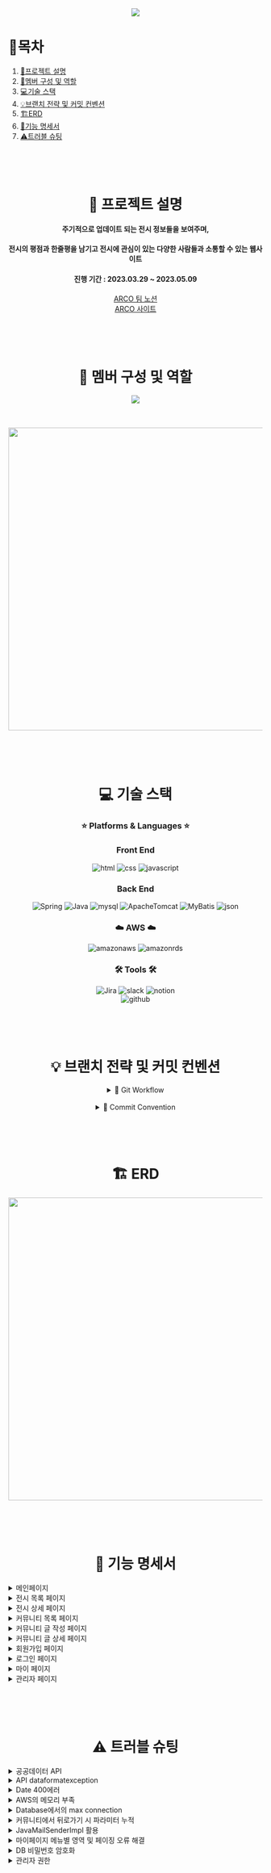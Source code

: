 <div align="center">

<img src="https://i.imgur.com/PdXRRbb.png">

<div align="left">
  
# 📌목차

1. [📄프로젝트 설명](#-프로젝트-설명)
2. [👥멤버 구성 및 역할](#-멤버-구성-및-역할)
3. [💻기술 스택](#-기술-스택)
4. [💡브랜치 전략 및 커밋 컨벤션](#-브랜치-전략-및-커밋-컨벤션)
5. [🏗️ERD](#%EF%B8%8F-erd)
6. [💬기능 명세서](#-기능-명세서)
7. [⚠️트러블 슈팅](#%EF%B8%8F-트러블-슈팅)
  
</div>
<br>
<br>
<br>

# 📄 프로젝트 설명

#### 주기적으로 업데이트 되는 전시 정보들을 보여주며,<br>
#### 전시의 평점과 한줄평을 남기고 전시에 관심이 있는 다양한 사람들과 소통할 수 있는 웹사이트 <br>
#### 진행 기간 : 2023.03.29 ~ 2023.05.09

[ARCO 팀 노션](https://www.notion.so/ARCO-cf3fb9406b27433189c14aba503970c5)<br>
[ARCO 사이트](https://arco.today/)
  
<br><br><br>

# 👥 멤버 구성 및 역할

<a href="https://github.com/rhdmswl/ARCOProject/graphs/contributors">
  <img src="https://contrib.rocks/image?repo=rhdmswl/ARCOProject" />
</a>

<br><br>
<img src="https://i.imgur.com/cf5j6rw.png" width="600">
  
<br><br><br>


# 💻 기술 스택

### ⭐ Platforms & Languages ⭐

### Front End

![html](https://img.shields.io/badge/HTML5-E34F26?style=for-the-badge&logo=HTML5&logoColor=white)
![css](https://img.shields.io/badge/CSS3-1572B6?style=for-the-badge&logo=CSS3&logoColor=white)
![javascript](https://img.shields.io/badge/JavaScript-F7DF1E?style=for-the-badge&logo=JavaScript&logoColor=white)

### Back End
![Spring](https://img.shields.io/badge/Spring-6DB33F?style=for-the-badge&logo=Spring&logoColor=white)
![Java](https://img.shields.io/badge/Java-007396?style=for-the-badge&logo=Java&logoColor=white)
![mysql](https://img.shields.io/badge/MySQL-4479A1?style=for-the-badge&logo=MySQL&logoColor=white)
![ApacheTomcat](https://img.shields.io/badge/ApacheTomcat-F8DC75?style=for-the-badge&logo=ApacheTomcat&logoColor=white)
![MyBatis](https://img.shields.io/badge/MyBatis-000000?style=for-the-badge&logo=MyBatis&logoColor=white)
![json](https://img.shields.io/badge/json-000000?style=for-the-badge&logo=json&logoColor=white)

### ☁️ AWS ☁️

![amazonaws](https://img.shields.io/badge/amazonaws-232F3E?style=for-the-badge&logo=amazonaws&4a154b=white)
![amazonrds](https://img.shields.io/badge/amazonrds-527FFF?style=for-the-badge&logo=amazonrds&4a154b=white)

### 🛠️ Tools 🛠️

![Jira](https://img.shields.io/badge/Jira-0052CC?style=for-the-badge&logo=Jira&logoColor=white)
![slack](https://img.shields.io/badge/slack-4a154b?style=for-the-badge&logo=slack&4a154b=white)
![notion](https://img.shields.io/badge/Notion-000000?style=for-the-badge&logo=Notion&4a154b=white)  
![github](https://img.shields.io/badge/GitHub-181717?style=for-the-badge&logo=GitHub&181717=white)

<br><br><br>


# 💡 브랜치 전략 및 커밋 컨벤션

<details>
<summary>🧷 Git Workflow</summary>

<br>

#### main → develop → 기능별 브랜치 or 본인 이름의 브랜치

<div align="left">

1. 각자 생성한 브랜치에서 작업하며 Add - Commit - Push - Pull Request(develop 브랜치로) 과정을 밟는다.
2. Pull Request가 작성되면 작성자 이외의 다른 팀원들이 체크 한다. (팀으로 작업한다면 팀 내에서 체크한다)
3. 체크가 완료되면 develop Branch로 merge 한다.
4. 다른 팀원들은 merge된 작업물을 pull하고 다시 각자 맡은 작업을 이어나간다.

</div>
</details>
<br>
<details>
<summary>🧷 Commit Convention</summary>
<br>

| 태그 이름 | 설명                                 |
| ---------- | -------------------------------------------------------------------- |
| [Feat]   | 새로운 기능 구현                           |
| [Fix]   | 버그, 오류 수정                           |
| [Hotfix]  | issue나 QA에서 급한 버그 수정                    |
| [Docs]   | 문서 수정                              |
| [Test]   | 테스트 코드 추가 및 업데이트                     |
| [Chore]  | 코드 수정, 내부 파일 수정                      |
| [Del]   | 불필요한 코드 삭제                          |
| [Refactor] | 전면 수정                              |
| [Merge]  | 다른 브랜치를 merge 할 때 사용                    |
| [Add]   | Feat 이외의 부수적인 코드 추가, 라이브러리 추가, 새로운 파일 생성 시 |
| [Style]   | 코드 포맷 변경, 세미 콜론 누락, 코드 수정이 없는 경우     |
| [Design]  | CSS 등 사용자 UI 디자인 변경                    |
| [Rename]  | 파일 이름 변경 시 사용                        |
| [Move]   | 프로젝트 내 파일이나 코드의 이동                   |
<br>

#### [커밋 메시지 작성 양식]
지라이슈번호 [태그이름] 제목 (한칸 띄우기) 본문(생략 가능)

#### [커밋 메시지 예시]
DOS-1 [Feat] 회원 가입 기능 구현
SMS, 이메일 중복확인 API 개발

<br>

</details>


<br><br><br>


# 🏗️ ERD
  
<img src="https://i.imgur.com/SBAB9f9.png" width="600">

<br><br><br>
  
# 💬 기능 명세서

<div align="left">
  
<details>
<summary> 메인페이지 </summary>
<div markdown="1">

- 상단바
    - 네비게이션을 통해 해당 페이지로 이동 또는 로그인/로그아웃을 할 수 있음
        - 마이 페이지
        - 로그인/로그아웃
        - 회원 가입
- 헤더
    - 로고 클릭 시 메인 페이지로 이동
    - 메뉴 클릭 시 해당 페이지로 이동
        - 전시 목록
        - 커뮤니티
        - 어바웃
- 추천 순으로 정렬된 전시 목록 슬라이드 형태로 조회 가능
    - 전시 포스터 클릭 시 해당 전시 상세 페이지로 이동
- ARCO 소개와 커뮤니티의 BEST 게시판 리스트 조회 가능
    - 더보기 클릭 시 해당 페이지로 이동
- 최신순으로 정렬 된 전시 목록 조회 가능
    - 전시 포스터 클릭 시 해당 전시 상세 페이지로 이동

</div>
</details>

<details>
<summary> 전시 목록 페이지 </summary>
<div markdown="1">

- 종료일순으로 정렬된 전시 목록 조회 가능
    - 전시 포스터 클릭 시 해당 전시 상세 페이지로 이동
    - 종료일순, 별점순, 조회순으로 정렬 방식 변경 가능
- 제목과 날짜로 전시 검색 가능
- 매주 월요일 전시 API 4:00 AM 자동 업데이트

</div>
</details>
  
<details>
<summary> 전시 상세 페이지 </summary>
<div markdown="1">

- 전시 정보 조회 가능
    - 유저가 등록한 평균 별점 조회 가능
    - 티켓 예매 버튼 클릭 시 예매 사이트로 이동
    - 찜하기 버튼 클릭 시 모달창으로 마이 페이지 이동하며 마이 페이지의 찜 캘린더에 전시 일정 등록
- 전시장 위치 조회
    - 전시장 위치 길 찾기 조회 가능
    - 전시장 근처 주차장, 음식점, 카페 조회 가능
    - 주차장, 음식점, 카페 클릭 시 해당 장소의 지도 링크로 이동
- 한줄평
    - 별점과 함께 50자 이내의 한줄평 작성 가능
    - 로그인하지 않은 유저는 작성할 수 없음
    - 작성자 본인만 한줄평 수정, 삭제 가능
  
</div>
</details>
  
<details>
<summary> 커뮤니티 목록 페이지 </summary>
<div markdown="1">

- BEST, 자유, 전시, 정보 게시판 버튼 클릭 시 해당 게시판으로 이동
- 제목, 작성자, 내용으로 게시판 별 게시글 검색 가능
- 게시글 클릭 시 해당 글 상세 페이지로 이동
- BEST 게시판은 추천수 10개 이상의 글만 조회할 수 있으며 글 작성 불가능
- 글 작성 페이지로 이동 가능
    - 로그인하지 않은 사용자는 글 작성할 수 없음
  
</div>
</details>

<details>
<summary> 커뮤니티 글 작성 페이지 </summary>
<div markdown="1">

- 유저가 글을 작성할 게시판을 선택할 수 있으며 작성 버튼을 누른 게시판 위치가 디폴트로 설정되어 있음
- 유저의 닉네임은 고정 값으로 들어 있으며 글 작성 창에서 변경 불가능
- 목록 버튼을 클릭하면 커뮤니티 목록 페이지로 이동
  
</div>
</details>
  
<details>
<summary> 커뮤니티 글 상세 페이지 </summary>
<div markdown="1">

- 게시글
    - 로그인 하지 않은 유저는 게시글과 댓글 조회만 가능
    - 게시글 작성자 본인만 수정, 삭제 가능
        - 작성자 본인에게만 수정, 삭제 버튼 활성화
    - 게시글 하단의 추천 버튼 클릭 시 추천 수 증가하며 재클릭 시 추천 취소 되며 추천 수 감소
- 댓글
    - 댓글 작성 시 유저의 닉네임은 고정 값으로 들어 있으며 댓글 작성란에서 변경 불가능
    - 댓글 작성자 본인만 수정, 삭제 가능
        - 작성자 본인에게만 수정, 삭제 버튼 활성화
  
</div>
</details>
  
<details>
<summary> 회원가입 페이지 </summary>
<div markdown="1">

- 회원가입
    - 헤더의 Sign up 버튼 클릭시 개인 정보 처리 방침에 동의 체크 후 회원 가입 버튼 활성화 되어 페이지 이동 가능
    - 정해진 형식에 맞게 기입해야 회원가입 가능
        - 아이디
            - 4자 이상 10자 이하의 영문 대소문자와 숫자 조합이어야 한다.
            - admin으로 시작하는 아이디와 중복된 아이디는 사용 불가능
            - 공백을 포함할 수 없고 한글 사용 불가능
        - 비밀번호
            - 8자 이상 18자 이하의 영어 소문자/숫자/특수문자 조합이어야 한다.
            - 비밀 번호와 비밀 번호 확인이 일치해야 한다.
        - 닉네임
            - 숫자만 입력하거나 공백을 포함한 닉네임은 사용 불가능
            - 2자 이상 10자 이하의 영문, 한글, 숫자 조합이어야 한다.
            - 관리자 혹은 admin으로 시작하는 닉네임, 중복된 닉네임은 사용 불가능
        - 이메일
            - 이메일 주소는  @기호를 포함해야하며, @기준으로 왼쪽은 영문 대/소문자, 숫자, 특수문자(., _, %, +, -)로 이루어져야 하며, 
              오른쪽은 도메인 주소가 오며, '.(점)'으로 구분된 문자열로 이루어져야한다.
            - 입력한 이메일로 인증 번호가 발송 되며 올바른 인증 번호를 입력해야만 유효성 검사 통과 가능
        - 핸드폰 번호 : 공백을 포함할 수 없고, 10자 또는 11자의 숫자로만 이루어져야한다.
- 회원가입이 완료되면 웰컴 메시지와 함께 로그인 페이지로 이동
- 이미 계정이 있는데 해당 페이지에 들어온 경우 취소 버튼 클릭하여 메인 페이지로 이동
  
</div>
</details>

<details>
<summary> 로그인 페이지 </summary>
<div markdown="1">

- 로그인
    - 아이디와 비밀 번호 잘못 입력 했을 시 오류 메세지 출력
    - 아이디 찾기
        - 가입 시 작성한 닉네임과 전화번호 입력 하면 모달창에 작성자의 아이디 출력
    - 비밀번호 찾기
        - 가입시 작성한 아이디와 이메일을 입력하고 메일 전송 버튼 클릭 시 임시 비밀번호가 발급되어 이메일로 발송
        - 발급된 임시 비밀번호로 로그인 가능
- 로그인 후 메인 페이지로 이동
  
</div>
</details>
  
<details>
<summary> 마이 페이지 </summary>
<div markdown="1">

- 찜한 전시 일정
    - 전시 상세 페이지에서 찜하기 버튼 클릭 시 캘린더에 일정 등록
    - 찜한 전시가 2개 이상일 시 +more 버튼을 클릭하여 조회 가능
- 유저가 작성한 한줄평/게시글/댓글 
    - 각각의 한줄평, 게시글, 댓글에는 링크가 걸려 있으며 클릭 시 해당 페이지로 이동
- 유저 정보
    - 유저의 닉네임 변경할 수 있으며 유효성 검사를 통과해야 최종적으로 변경 가능
    - 비밀번호 변경
        - 새 비밀번호와 새 비밀번호 확인을 입력하여 유효성 검사와 일치 여부를 확인 후 변경 가능
    - 회원 탈퇴
        - 비밀번호 입력하여 탈퇴 할 수 있으며 안내 메세지 확인 후 굿바이 메세지 출력
</div>
</details>
  
<details>
<summary> 관리자 페이지 </summary>
<div markdown="1">

- 관리자 계정으로 로그인 시 상단바에 Admin Page 버튼 활성화
- 회원 관리
    - 전체 사용자의 아이디, 닉네임, 이메일 목록 조회 가능
    - 회원 삭제 가능하며, 삭제 시 해당 회원이 작성한 한줄평, 게시글, 댓글 모두 삭제됨
- 한줄평 관리
    - 한줄평 클릭 시 해당 한줄평으로 이동
    - 관리자 권한으로 활성화된 삭제 버튼으로 한줄평 삭제 가능
- 게시글 관리
    - 게시글 클릭 시 해당 게시글 상세 페이지로 이동
    - 관리자 권한으로 활성화된 삭제 버튼으로 게시글 삭제 가능
    - 게시글이 작성된 게시판 위치 이동 가능
- 댓글 관리
    - 댓글 클릭 시 해당 댓글 상세 페이지로 이동
    - 관리자 권한으로 활성화된 삭제 버튼으로 댓글 사제 가능

</div>
</details>

</div>
  
<br><br><br>
  
# ⚠️ 트러블 슈팅
<div align="left">

<details>
<summary> 공공데이터 API </summary>
<div markdown="1">

- ISSUE <br>
  공공데이터 API를 가져오는 과정에서 필요한 정보를 못 불러 오는 문제 발생(가격, 티켓 URL 등 여러가지 데이터가 제외되어 있음)

- SOLVE
  1. 호출url을 변경하여 다른 정보를 가져오도록 진행 -> 똑같이 원하는 정보를 모두 가지고 올 수 없었음
  2. 호출url을 여러개 사용하여 원하는 데이터를 가지고 올 수 있도록 호출 
      ->  기간별 공연/전시목록(period)에 있는 전시 seq를 추출하여 공연/전시 상세 정보 조회(d?seq={공연/전시 번호}) seq에 대입했고 
          모든 정보를 추출하여 이용 가능하도록 해결
</div>
</details>
  
<details>
<summary> API dataformatexception </summary>
<div markdown="1">

- ISSUE <br>
  API를 DB에 넣는 과정에서 dataformatexception 발생

- SOLVE
  1. 기술문서에는 불러오는 데이터를 포함하고 있지 않았기 때문에 try-catch문으로 불러오는 코드 하나씩 체크를 해본 후 문제가 발생하는 부분을 발견,
     데이터(날짜관련 데이터에서 문제 발생)의 타입을 Date에서 String으로 변경 후 실행 -> 동일한 오류 발생
  2. 두가지 타입으로 저장되어 있는 부분을 발견 후 String으로 db의 컬럼을 수정하고 불러오는 데이터의 타입을 String으로 변경하여 저장할 수 있도록 해결
</div>
</details>
  
  
<details>
<summary> Date 400에러 </summary>
<div markdown="1">

- ISSUE <br>
  검색 부분에서 date 검색 시 400에러 발생

- SOLVE
  1. Date 검색 부분을 처리하기위해 input 태그의 type date를 사용하여 날짜를 받아오고 받아온 날짜보다 전시 종료일이 큰 데이터를 가져오도록 구현
하고 dto(Critrtia)부분에서 date를 받아올 수 있도록 Date타입의 date 필드를 작성 했지만 400에러 발생
  2. input태그의 date는 String으로 데이터를 처리하기 때문에 dto에서 date 타입이 아닌 String으로 변경하여 해결
</div>
</details>
  
<details>
<summary> AWS의 메모리 부족 </summary>
<div markdown="1">

- ISSUE <br>
  AWS Free Tier의 메모리가 1GB 밖에 되지않아, 웹 배포를 진행시 메모리가 부족하여 2~3일 이후 서버가 다운되는 현상 발생

- SOLVE
  1. 현실적으로 인스턴스 업그레이드는 비용이 들기 때문에, SWAP 메모리 공간을 할당해줌
  2. SWAP memory 공간은 HDD(SSD 포함) 의 약 2GB 할당해줌
  3. RAM에 비해서 성능은 떨어지지만, 서버 부하 없이 배포를 진행 할 수 있게됨
</div>
</details>
  
<details>
<summary> Database에서의 max connection </summary>
<div markdown="1">

- ISSUE <br>
  AWS RDS를 사용 중, max connection 오류 발생. 다수의 인원이 개발을 하며 DB에 접근한 후, 연결을 종료 시키지 않아 접속이 누적되고 있었음

- SOLVE <br>
  hikari에서 maxlifetime을 줄여주고, AWS RDS 에서 max connection 제한을 최대한 늘려줌
</div>
</details>
  
<details>
<summary> 커뮤니티에서 뒤로가기 시 파라미터 누적 </summary>
<div markdown="1">

- ISSUE <br>
  CRUD 기능 구현 중, 게시글 상세 조회 후 뒤로가기 진행 시, 파라미터가 누적되어 다른 게시글 상세로 이동하면 이전의 게시글로 이동하는 오류 발생

- SOLVE <br>
  기존 구현 로직에 의하면 클릭한 해당 postId를 받아와 파라미터로 추가하여 해당 게시글로 이동
  -> 파라미터로 추가하는 방식이 아닌 postId와 brdId를 직접 주소로 넘겨 이동하는 방식으로 수정
</div>
</details>

<details>
<summary> JavaMailSenderImpl 활용 </summary>
<div markdown="1">

- 회원가입 (이메일 인증) <br>
  회원가입 시 이메일 인증을 구현하여 무분별한 회원가입을 방지함. email-context.xml로 bean을 등록한 후 스프링의 JavaMailSenderImpl 클래스를 활용해 MailSendService 클래스를 제작함. Random 클래스를 활용해 난수를 발생시키고 이메일 양식을 정한 후 이메일을 전송하는 로직으로 구현. <br>
  
- 비밀번호 찾기 (임시 비밀번호 발급) <br>
  비밀번호 찾기에서 임시 비밀번호를 이메일로 전송해주는 기능 구현. FindPwMailSendService 클래스를 제작하여 문자와 숫자로 이뤄진 임시 비밀번호를 해당 유저의 이메일로 전송함.

</div>
</details>


<details>
<summary> 마이페이지 메뉴별 영역 및 페이징 오류 해결 </summary>
<div markdown="1">

- ISSUE <br>
  기존에는 나의 한줄평/게시글/댓글 메뉴 내부에 각각 한줄평, 게시글, 댓글에 대한 페이지 구분이 없었음. 이때 나의 한줄평/게시글/댓글 에서 한줄평이나   게시글 등 각 영역의 페이징 버튼을 클릭 시 화면이 새로고침되어 최초로 돌아가는 문제 발생.

- SOLVE <br>
  나의 한줄평/게시글/댓글에 id 값을 주어 mypage_id를 1, 2, 3으로 구분. javascript로 function showSection을 제작하여 mypage_id에 따른 각각의     섹션에 해당하는 내용이 보이도록 수정. 이를 통해 페이징이 제대로 작동하고 각 영역에 해당하는 내용이 제대로 보이도록 하여 이슈 해결.

</div>
</details>

<details>
<summary> DB 비밀번호 암호화 </summary>
<div markdown="1">

- ISSUE <br>
  Context initialization failed 무한오류 및 DB에 비밀번호가 암호화가 되지 않는 문제 발생

- SOLVE <br>
  bcryptPasswordEncoder 빈 등록, controller에 의존성 주입 후,  encode() 메서드를 호출하여 비밀번호를 매개값으로 넣어준 뒤 인코딩한다.
인코딩된 값을 String타입으로 저장해 DB에 암호화가 되는 것을 확인하고, matches() 메서드를 사용하여 입력받은 비밀번호를 다시 암호화 하지 않고
내부적으로 이미 저장돼있는 security방식의 암호화 키를 복호화하여 비교해주고 일치하면 true, 일치하지않다면 false로 확인 결과를 논리값으로 반환해주면서 문제 해결

</div>
</details>

<details>
<summary> 관리자 권한 </summary>
<div markdown="1">
 
- ISSUE <br>
  role에 따른 권한 부여 방식, 로그인한 계정에 따라 페이지 접근 문제 발생

- SOLVE <br>
  기존 테이블에 role칼럼을 추가하고 default값으로 ROLE_USER 설정. 관리자계정을 임의로 ROLE_ADMIN으로 수정 후 Interceptor를 사용하여 로그인 여부를 체크하고 로그인하지 않은 사용자는 로그인 페이지로 redirect할 수 있고, 일반 회원이 관리자페이지로 접근 시도를 하게 되면 메인화면으로 redirect할 수 있도록 코드 수정

</div>
</details>

</div>
  
</div>

